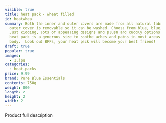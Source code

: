 ```yaml
---
visible: true
title: heat pack - wheat filled
id: heatwhea
summary: Both the inner and outer covers are made from all natural fabrics. The
  outer cover is removable so it can be washed. Choose from blue, blue, or blue!
  Just kidding, lots of appealing designs and plush and cuddly options too. The
  heat pack is a generous size to soothe aches and pains in most areas of the
  body.  Look out BFFs, your heat pack will become your best friend!
draft: true
popular: true
images:
  - 1.jpg
categories:
  - heat-packs
price: 9.99
brand: Pure Blue Essentials
contents: 750g
weight: 800
length: 2
height: 2
width: 2
---
```

Product full description
